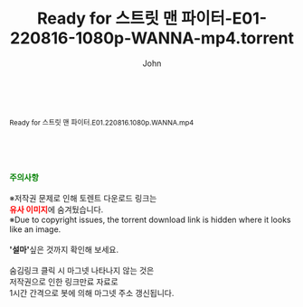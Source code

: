 ﻿---
layout: post
title:  "Ready for 스트릿 맨 파이터-E01-220816-1080p-WANNA-mp4.torrent"
author: John
categories: [ 방송/음악 ]
tags: [  ]
image:  
description: "Ready for 스트릿 맨 파이터-E01-220816-1080p-WANNA-mp4 torrent 정보 공유"
toc: true
toc_sticky: true
---

<br>
<div class="view-img">
<a class="view_image" href="http://torrentmobile62.com/bbs/view_image.php?fn=%2Fdata%2Ffile%2Fmusic%2F3735183265_YVS8iUH0_c2a87414662b88970e5bd2616ac2e4433c6ca558.jpg" target="_blank"><img alt="" class="img-tag" content="http://torrentmobile62.com/data/file/music/3735183265_YVS8iUH0_c2a87414662b88970e5bd2616ac2e4433c6ca558.jpg" itemprop="image" src="http://torrentmobile62.com/data/file/music/3735183265_YVS8iUH0_c2a87414662b88970e5bd2616ac2e4433c6ca558.jpg"/></a></div><div class="view-content" itemprop="description">
<p><span style="font-size:12px;">Ready for 스트릿 맨 파이터.E01.220816.1080p.WANNA.mp4</span> </p> </div>
    
<br><br><br>
<p data-ke-size="size16"><b><span style="color: green;">주의사항</span></b><br /><br />※저작권 문제로 인해 토렌트 다운로드 링크는<br /><b><span style="color: red;">유사 이미지</span></b>에 숨겨뒀습니다.<br />※Due to copyright issues, the torrent download link is hidden where it looks like an image.<br /><br /><b>'설마'</b>싶은 것까지 확인해 보세요.<br /><br />숨김링크 클릭 시 마그넷 나타나지 않는 것은<br />저작권으로 인한 링크만료 자료로<br />1시간 간격으로 봇에 의해 마그넷 주소 갱신됩니다.</p>
